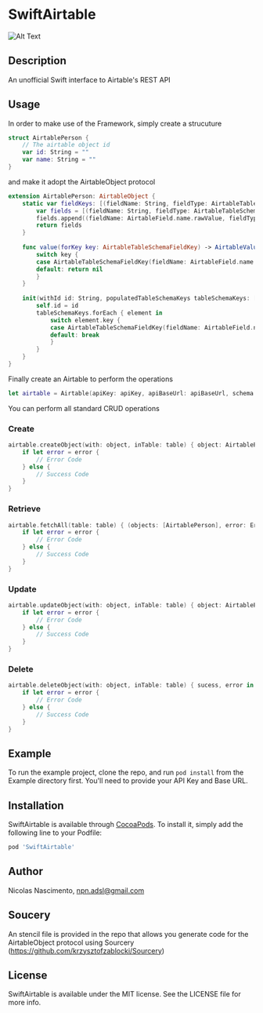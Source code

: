 
# SwiftAirtable

![Alt Text](https://github.com/nicolasnascimento/SwiftAirtable/blob/master/SwiftAirtableDemo3.gif)

## Description
An unofficial Swift interface to Airtable's REST API

## Usage
In order to make use of the Framework, simply create a strucuture

```Swift
struct AirtablePerson {
    // The airtable object id
    var id: String = ""
    var name: String = ""
}
```

and make it adopt the AirtableObject protocol

```Swift
extension AirtablePerson: AirtableObject {
    static var fieldKeys: [(fieldName: String, fieldType: AirtableTableSchemaFieldKey.KeyType)] {
        var fields = [(fieldName: String, fieldType: AirtableTableSchemaFieldKey.KeyType)]()
        fields.append((fieldName: AirtableField.name.rawValue, fieldType: .singleLineText))
        return fields
    }
    
    func value(forKey key: AirtableTableSchemaFieldKey) -> AirtableValue? {
        switch key {
        case AirtableTableSchemaFieldKey(fieldName: AirtableField.name.rawValue, fieldType: .singleLineText): return self.name
        default: return nil
        }
    }
    
    init(withId id: String, populatedTableSchemaKeys tableSchemaKeys: [AirtableTableSchemaFieldKey : AirtableValue]) {
        self.id = id
        tableSchemaKeys.forEach { element in
            switch element.key {
            case AirtableTableSchemaFieldKey(fieldName: AirtableField.name.rawValue, fieldType: .singleLineText): self.name = element.value.stringValue
            default: break
            }
        }
    }
}
```
Finally create an Airtable to perform the operations
```Swift
let airtable = Airtable(apiKey: apiKey, apiBaseUrl: apiBaseUrl, schema: AirtablePerson.schema)
```

You can perform all standard CRUD operations

### Create
```Swift
airtable.createObject(with: object, inTable: table) { object: AirtablePerson, error: Error? in
    if let error = error {
        // Error Code
    } else {
        // Success Code
    }
}
```
### Retrieve
```Swift
airtable.fetchAll(table: table) { (objects: [AirtablePerson], error: Error?) in
    if let error = error {
        // Error Code
    } else {
        // Success Code
    }
}
```

### Update
```Swift
airtable.updateObject(with: object, inTable: table) { object: AirtablePerson?, error: Error? in
    if let error = error {
        // Error Code
    } else {
        // Success Code
    }
}
```

### Delete
```Swift
airtable.deleteObject(with: object, inTable: table) { sucess, error in
    if let error = error {
        // Error Code
    } else {
        // Success Code
    }
}
```

## Example
To run the example project, clone the repo, and run `pod install` from the Example directory first.
You'll need to provide your API Key and Base URL.

## Installation

SwiftAirtable is available through [CocoaPods](http://cocoapods.org). To install
it, simply add the following line to your Podfile:

```ruby
pod 'SwiftAirtable'
```

## Author

Nicolas Nascimento, npn.adsl@gmail.com

## Soucery

An stencil file is provided in the repo that allows you generate code for the AirtableObject protocol using Sourcery (https://github.com/krzysztofzablocki/Sourcery)

## License

SwiftAirtable is available under the MIT license. See the LICENSE file for more info.
